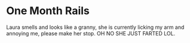# One Month Rails

Laura smells and looks like a granny, she is currently licking my arm and annoying me, please make her stop. OH NO SHE JUST FARTED LOL.
